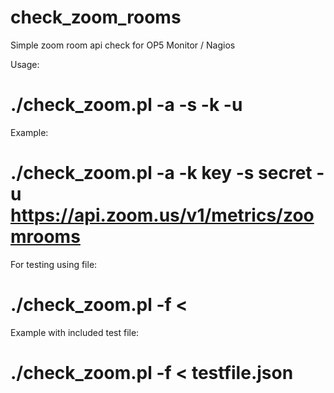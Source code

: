 # check_zoom_rooms
Simple zoom room api check for OP5 Monitor / Nagios

Usage:
# ./check_zoom.pl -a -s <secret> -k <key> -u <url>
Example:
# ./check_zoom.pl  -a -k key -s secret -u https://api.zoom.us/v1/metrics/zoomrooms

For testing using file:
# ./check_zoom.pl -f < <input-file-name>
Example with included test file:
# ./check_zoom.pl -f < testfile.json
